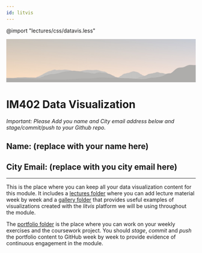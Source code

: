 ```yaml
---
id: litvis
---
```


@import "lectures/css/datavis.less"

![Data visualization](./images/bannerNoLabel.jpg)

# IM402 Data Visualization

_Important: Please Add you name and City email address below and stage/commit/push to your Github repo._

## Name: (replace with your name here)

## City Email: (replace with you city email here)

---

This is the place where you can keep all your data visualization content for this module. It includes a [lectures folder](lectures/README.md) where you can add lecture material week by week and a [gallery folder](gallery/README.md) that provides useful examples of visualizations created with the _litvis_ platform we will be using throughout the module.

The [portfolio folder](portfolio/README.md) is the place where you can work on your weekly exercises and the coursework project. You should _stage_, _commit_ and _push_ the portfolio content to GitHub week by week to provide evidence of continuous engagement in the module.
